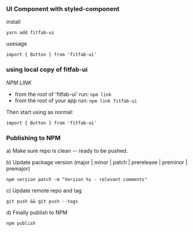 ### UI Component with styled-component

install

`yarn add fitfab-ui`

usesage

`import { Button } from 'fitfab-ui'`

### using local copy of fitfab-ui

_NPM LINK_

* from the root of 'fitfab-ui' run: `npm link`
* from the root of your app run: `npm link fitfab-ui`

Then start using as normal:

`import { Button } from 'fitfab-ui'`

### Publishing to NPM

a) Make sure repo is clean -- ready to be pushed.

b) Update package version (major | minor | patch | prerelease | preminor | premajor)

`npm version patch -m "Version %s - relevant comments"` 

c) Update remote repo and tag

`git push && git push --tags`

d) Finally publish to NPM

`npm publish`
